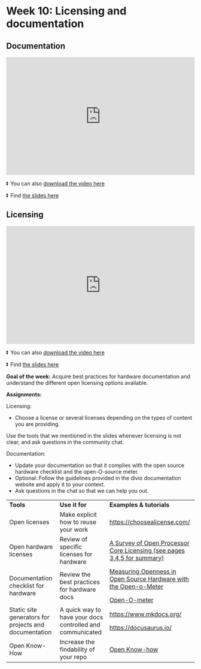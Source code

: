 
# Week 10: Licensing and documentation




## Documentation
<div>
<iframe width="100%" height="315" src="https://www.youtube.com/embed/GIn667uPrtU" frameborder="0" allow="accelerometer; autoplay; encrypted-media; gyroscope; picture-in-picture" allowfullscreen></iframe></div>

⏬ You can also [download the video here](https://drive.google.com/open?id=1q6J0eNj_tkn2ztc-KWinACiomh6hzo2D)

⏬ Find [the slides here](https://docs.google.com/presentation/d/17QGLdc8QaBTcpOcuT4myukDBHCpUd00ynAj4P8hQUmU/edit#slide=id.p)

## Licensing
<div>
<iframe width="100%" height="315" src="https://www.youtube.com/embed/TtL6wHzTGzI" frameborder="0" allow="accelerometer; autoplay; encrypted-media; gyroscope; picture-in-picture" allowfullscreen></iframe></div>

⏬ You can also [download the video here](https://drive.google.com/open?id=1cetwdLhqSIFd8EcHIwAPa1IJTUFFiRBe)

⏬ Find [the slides here](https://docs.google.com/presentation/d/19tGzrDV7TQhqNCIirwvVG6I0swvWOl41EajagbTmHDY/edit#slide=id.p)



**Goal of the week:** Acquire best practices for hardware documentation and understand the different open licensing options available.

**Assignments:**

Licensing:
- Choose a license or several licenses depending on the types of content you are providing.

Use the tools that we mentioned in the slides whenever licensing is not clear, and ask questions in the community chat.

Documentation:
- Update your documentation so that it complies with the open source hardware checklist and the open-O-source meter.
- Optional: Follow the guidelines provided in the divio documentation website and apply it to your context.
- Ask questions in the chat so that we can help you out.

<table>
  <tr>
   <td>
<strong>Tools</strong>
   </td>
   <td><strong>Use it for</strong>
   </td>
   <td><strong>Examples & tutorials</strong>
   </td>
  </tr>
  <tr>
   <td>Open licenses
   </td>
   <td>Make explicit how to reuse your work
   </td>
   <td><a href="https://choosealicense.com/">https://choosealicense.com/</a>
   </td>
  </tr>
  <tr>
   <td>Open hardware licenses
   </td>
   <td>Review of specific licenses for hardware
   </td>
   <td><a href="https://www.jolts.world/index.php/jolts/article/download/130/247">A Survey of Open Processor Core Licensing (see pages 3,4,5 for summary)</a>
   </td>
  </tr>
  <tr>
   <td>Documentation checklist for hardware
   </td>
   <td>Review the best practices for hardware docs
   </td>
   <td><a href="https://www.sciencedirect.com/science/article/pii/S2212827118312095">Measuring Openness in Open Source Hardware with the Open-o-Meter</a>
<p></p>
<a href="https://opensourcedesign.cc/wiki/index.php/Open-O-meter">Open-O-meter</a>
   </td>
  </tr>
  <tr>
   <td>Static site generators for projects and documentation
   </td>
   <td>A quick way to have your docs controlled and communicated
   </td>
   <td><a href="https://www.mkdocs.org/">https://www.mkdocs.org/</a>
<p></p>
<a href="https://docusaurus.io/">https://docusaurus.io/</a>
   </td>
  </tr>
  <tr>
   <td>Open Know-How
   </td>
   <td>Increase the findability of your repo
   </td>
   <td><a href="https://app.standardsrepo.com/MakerNetAlliance/OpenKnowHow/src/branch/master/1">Open Know-how</a>
   </td>
  </tr>
</table>

